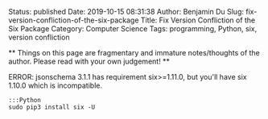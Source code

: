 Status: published
Date: 2019-10-15 08:31:38
Author: Benjamin Du
Slug: fix-version-confliction-of-the-six-package
Title: Fix Version Confliction of the Six Package
Category: Computer Science
Tags: programming, Python, six, version confliction

**
Things on this page are fragmentary and immature notes/thoughts of the author.
Please read with your own judgement!
**

ERROR: jsonschema 3.1.1 has requirement six>=1.11.0, but you'll have six 1.10.0 which is incompatible.


    :::Python
    sudo pip3 install six -U



